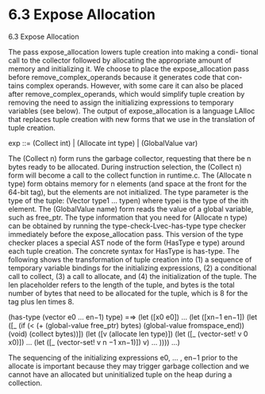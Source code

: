 # 6.3 Expose Allocation

6.3 Expose Allocation

The pass expose_allocation lowers tuple creation into making a condi- tional call to the collector followed by allocating the appropriate amount of memory and initializing it. We choose to place the expose_allocation pass before remove_complex_operands because it generates code that con- tains complex operands. However, with some care it can also be placed after remove_complex_operands, which would simplify tuple creation by removing the need to assign the initializing expressions to temporary variables (see below). The output of expose_allocation is a language LAlloc that replaces tuple creation with new forms that we use in the translation of tuple creation.

exp ::= (Collect int) | (Allocate int type) | (GlobalValue var)

The (Collect n) form runs the garbage collector, requesting that there be n bytes ready to be allocated. During instruction selection, the (Collect n) form will become a call to the collect function in runtime.c. The (Allocate n type) form obtains memory for n elements (and space at the front for the 64-bit tag), but the elements are not initialized. The type parameter is the type of the tuple: (Vector type1 … typen) where typei is the type of the ith element. The (GlobalValue name) form reads the value of a global variable, such as free_ptr. The type information that you need for (Allocate n type) can be obtained by running the type-check-Lvec-has-type type checker immediately before the expose_allocation pass. This version of the type checker places a special AST node of the form (HasType e type) around each tuple creation. The concrete syntax for HasType is has-type. The following shows the transformation of tuple creation into (1) a sequence of temporary variable bindings for the initializing expressions, (2) a conditional call to collect, (3) a call to allocate, and (4) the initialization of the tuple. The len placeholder refers to the length of the tuple, and bytes is the total number of bytes that need to be allocated for the tuple, which is 8 for the tag plus len times 8.

(has-type (vector e0 … en−1) type) =⇒ (let ([x0 e0]) ... (let ([xn−1 en−1]) (let ([_ (if (< (+ (global-value free_ptr) bytes) (global-value fromspace_end)) (void) (collect bytes))]) (let ([v (allocate len type)]) (let ([_ (vector-set! v 0 x0)]) ... (let ([_ (vector-set! v n −1 xn−1)]) v) ... )))) ...)

The sequencing of the initializing expressions e0, … , en−1 prior to the allocate is important because they may trigger garbage collection and we cannot have an allocated but uninitialized tuple on the heap during a collection.

